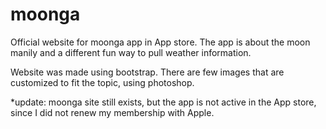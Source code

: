 # moonga

Official website for moonga app in App store.
The app is about the moon manily and a different fun way to pull weather information. 

Website was made using bootstrap. There are few images that are customized to fit the topic, using photoshop. 

*update: moonga site still exists, but the app is not active in the App store, since I did not renew my membership with Apple. 

